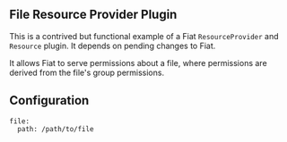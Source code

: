 ## File Resource Provider Plugin

This is a contrived but functional example of a Fiat `ResourceProvider` and `Resource` plugin. It depends
on pending changes to Fiat.

It allows Fiat to serve permissions about a file, where permissions are derived from the file's group permissions.

## Configuration

```
file:
  path: /path/to/file
```
